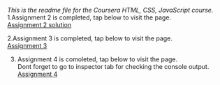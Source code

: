 *This is the readme file for the Coursera HTML, CSS, JavaScript course.* <br/>
1.Assignment 2 is completed, tap below to visit the page. <br/>
[Assignment 2 solution](https://elderwand19.github.io/coursera_webd_assign/module2-solutions/index.html) <br/>


2.Assignment 3 is completed, tap below to visit the page. <br/>
[Assignment 3](https://elderwand19.github.io/coursera_webd_assign/module3-sol/index.html) <br/>

3. Assignment 4 is comoleted, tap below to visit the page. <br/>
   Dont forget to go to inspector tab for checking the console output. </br>
   [Assignment 4](https://elderwand19.github.io/coursera_webd_assign/module4-sol/harder/index.html) 

